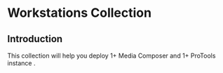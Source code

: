 # Workstations Collection

## Introduction

This collection will help you deploy 1+ Media Composer and 1+ ProTools instance .  
